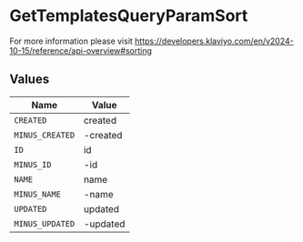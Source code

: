 # GetTemplatesQueryParamSort

For more information please visit https://developers.klaviyo.com/en/v2024-10-15/reference/api-overview#sorting


## Values

| Name            | Value           |
| --------------- | --------------- |
| `CREATED`       | created         |
| `MINUS_CREATED` | -created        |
| `ID`            | id              |
| `MINUS_ID`      | -id             |
| `NAME`          | name            |
| `MINUS_NAME`    | -name           |
| `UPDATED`       | updated         |
| `MINUS_UPDATED` | -updated        |